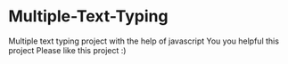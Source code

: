 # Multiple-Text-Typing
Multiple text typing project with the help of javascript
You you helpful this project 
Please like this project :)
